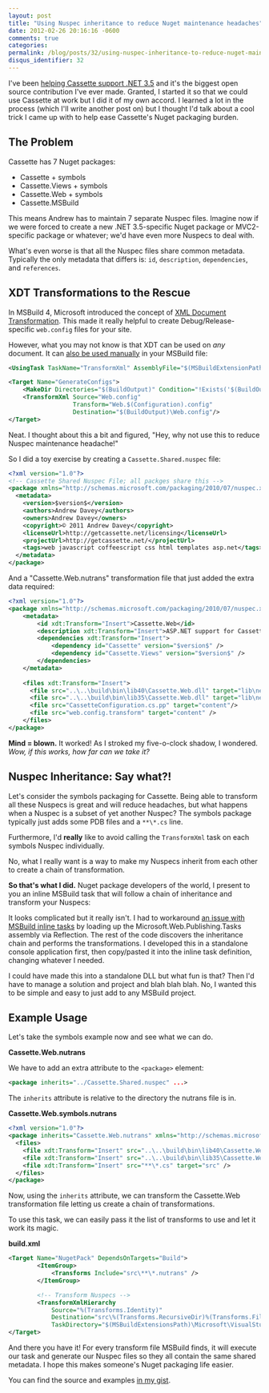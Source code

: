 ```yaml
---
layout: post
title: "Using Nuspec inheritance to reduce Nuget maintenance headaches"
date: 2012-02-26 20:16:16 -0600
comments: true
categories:
permalink: /blog/posts/32/using-nuspec-inheritance-to-reduce-nuget-maintenan
disqus_identifier: 32
---
```


I've been [helping Cassette support .NET 3.5](https://github.com/andrewdavey/cassette/pull/191) and it's the biggest open source contribution I've ever made. Granted, I started it so that we could use Cassette at work but I did it of my own accord. I learned a lot in the process (which I'll write another post on) but I thought I'd talk about a cool trick I came up with to help ease Cassette's Nuget packaging burden.

## The Problem

Cassette has 7 Nuget packages:

* Cassette + symbols
* Cassette.Views + symbols
* Cassette.Web + symbols
* Cassette.MSBuild

This means Andrew has to maintain 7 separate Nuspec files. Imagine now if we were forced to create a new .NET 3.5-specific Nuget package or MVC2-specific package or whatever; we'd have even more Nuspecs to deal with.

What's even worse is that all the Nuspec files share common metadata. Typically the only metadata that differs is: `id`, `description`, `dependencies`, and `references`.

## XDT Transformations to the Rescue

In MSBuild 4, Microsoft introduced the concept of [XML Document Transformation](http://msdn.microsoft.com/en-us/library/dd465326.aspx). This made it really helpful to create Debug/Release-specific `web.config` files for your site.

However, what you may not know is that XDT can be used on *any* document. It can [also be used manually](http://geekswithblogs.net/EltonStoneman/archive/2010/08/20/using-msbuild-4.0-web.config-transformation-to-generate-any-config-file.aspx) in your MSBuild file:

```xml
<UsingTask TaskName="TransformXml" AssemblyFile="$(MSBuildExtensionPath)\Microsoft\VisualStudio\v10.0\Web\Microsoft.Web.Publishing.Tasks.dll"/>

<Target Name="GenerateConfigs">
    <MakeDir Directories="$(BuildOutput)" Condition="!Exists('$(BuildOutput)')"/>
    <TransformXml Source="Web.config"
                  Transform="Web.$(Configuration).config"
                  Destination="$(BuildOutput)\Web.config"/>
</Target>
```

Neat. I thought about this a bit and figured, "Hey, why not use this to reduce Nuspec maintenance headache!"

So I did a toy exercise by creating a `Cassette.Shared.nuspec` file:

```xml
<?xml version="1.0"?>
<!-- Cassette Shared Nuspec File; all packges share this -->
<package xmlns="http://schemas.microsoft.com/packaging/2010/07/nuspec.xsd">
  <metadata>
    <version>$version$</version>
    <authors>Andrew Davey</authors>
    <owners>Andrew Davey</owners>
    <copyright>© 2011 Andrew Davey</copyright>
    <licenseUrl>http://getcassette.net/licensing</licenseUrl>
    <projectUrl>http://getcassette.net/</projectUrl>
    <tags>web javascript coffeescript css html templates asp.net</tags>
  </metadata>
</package>
```

And a "Cassette.Web.nutrans" transformation file that just added the extra data required:

```xml
<?xml version="1.0"?>
<package xmlns="http://schemas.microsoft.com/packaging/2010/07/nuspec.xsd" xmlns:xdt="http://schemas.microsoft.com/XML-Document-Transform">
    <metadata>
        <id xdt:Transform="Insert">Cassette.Web</id>
        <description xdt:Transform="Insert">ASP.NET support for Cassette. Cassette automatically builds JavaScript, CSS and HTML template modules based on the dependencies between files. CoffeeScript and LESS are also supported.</description>       
        <dependencies xdt:Transform="Insert">
            <dependency id="Cassette" version="$version$" />
            <dependency id="Cassette.Views" version="$version$" />
        </dependencies>
    </metadata>
    
    <files xdt:Transform="Insert">
      <file src="..\..\build\bin\lib40\Cassette.Web.dll" target="lib\net40" />
      <file src="..\..\build\bin\lib35\Cassette.Web.dll" target="lib\net35" />
      <file src="CassetteConfiguration.cs.pp" target="content"/>
      <file src="web.config.transform" target="content" />
    </files>
</package>
```

**Mind = blown.** It worked! As I stroked my five-o-clock shadow, I wondered. *Wow, if this works, how far can we take it?*

## Nuspec Inheritance: Say what?!

Let's consider the symbols packaging for Cassette. Being able to transform all these Nuspecs is great and will reduce headaches, but what happens when a Nuspec is a subset of yet another Nuspec? The symbols package typically just adds some PDB files and a `**\*.cs` line.

Furthermore, I'd **really** like to avoid calling the `TransformXml` task on each symbols Nuspec individually. 

No, what I really want is a way to make my Nuspecs inherit from each other to create a chain of transformation. 

**So that's what I did.** Nuget package developers of the world, I present to you an inline MSBuild task that will follow a chain of inheritance and transform your Nuspecs:

<script src="https://gist.github.com/1918022.js?file=Transforms.xml"></script>

It looks complicated but it really isn't. I had to workaround [an issue with MSBuild inline tasks](http://stackoverflow.com/questions/9455354/msbuild-inline-task-reference-non-standard-microsoft-assemblies) by loading up the Microsoft.Web.Publishing.Tasks assembly via Reflection. The rest of the code discovers the inheritance chain and performs the transformations. I developed this in a standalone console application first, then copy/pasted it into the inline task definition, changing whatever I needed. 

I could have made this into a standalone DLL but what fun is that? Then I'd have to manage a solution and project and blah blah blah. No, I wanted this to be simple and easy to just add to any MSBuild project.

## Example Usage

Let's take the symbols example now and see what we can do.

**Cassette.Web.nutrans**

We have to add an extra attribute to the `<package>` element:

```xml
<package inherits="../Cassette.Shared.nuspec" ...>
```

The `inherits` attribute is relative to the directory the nutrans file is in.

**Cassette.Web.symbols.nutrans**

```xml
<?xml version="1.0"?>
<package inherits="Cassette.Web.nutrans" xmlns="http://schemas.microsoft.com/packaging/2010/07/nuspec.xsd" xmlns:xdt="http://schemas.microsoft.com/XML-Document-Transform">
  <files>
    <file xdt:Transform="Insert" src="..\..\build\bin\lib40\Cassette.Web.pdb" target="lib\net40" />
    <file xdt:Transform="Insert" src="..\..\build\bin\lib35\Cassette.Web.pdb" target="lib\net35" />
    <file xdt:Transform="Insert" src="**\*.cs" target="src" />
  </files>
</package>
```

Now, using the `inherits` attribute, we can transform the Cassette.Web transformation file letting us create a chain of transformations.

To use this task, we can easily pass it the list of transforms to use and let it work its magic.

**build.xml**

```xml
<Target Name="NugetPack" DependsOnTargets="Build">
        <ItemGroup>
            <Transforms Include="src\**\*.nutrans" />
        </ItemGroup>

        <!-- Transform Nuspecs -->
        <TransformXmlHierarchy
            Source="%(Transforms.Identity)"
            Destination="src\%(Transforms.RecursiveDir)%(Transforms.Filename).nuspec"
            TaskDirectory="$(MSBuildExtensionsPath)\Microsoft\VisualStudio\v10.0\Web\" />
</Target>
```

And there you have it! For every transform file MSBuild finds, it will execute our task and generate our Nuspec files so they all contain the same shared metadata. I hope this makes someone's Nuget packaging life easier.

You can find the source and examples [in my gist](https://gist.github.com/1918022).